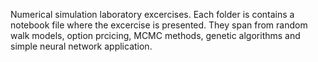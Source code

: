 Numerical simulation laboratory excercises.
Each folder is contains a notebook file where the excercise is presented. They span from random walk models, option prcicing, MCMC methods, genetic algorithms and simple neural network application.
